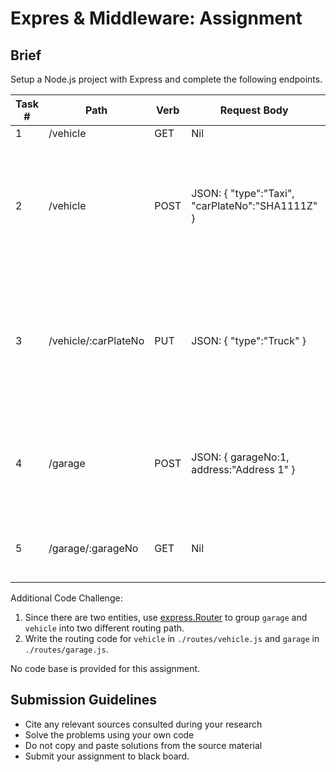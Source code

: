 # Expres & Middleware: Assignment

## Brief

Setup a Node.js project with Express and complete the following endpoints.

| Task # | Path                 | Verb | Request Body                                      | Response Body                                     | Description                                                                                              |
|--------|----------------------|------|---------------------------------------------------|---------------------------------------------------|----------------------------------------------------------------------------------------------------------|
| 1      | /vehicle             | GET  | Nil                                               | An array of vehicles                              |                                                                                                          |
| 2      | /vehicle             | POST | JSON:  { "type":"Taxi", "carPlateNo":"SHA1111Z" } | JSON:  { "type":"Taxi", "carPlateNo":"SHA1111Z" } | Create an object and store it in an array call `vehicles`.  Car plate number must be unique.             |
| 3      | /vehicle/:carPlateNo | PUT  | JSON:  { "type":"Truck" }                         |                                                   | Return status 200 and success message if successful. Return status 404 if car plate number is not found. |
| 4      | /garage              | POST | JSON: { garageNo:1, address:"Address 1" }         | JSON: { garageNo:1, address:"Address 1" }         | Just return status 200 for success. Store this object in an array `garages`.                             |
| 5      | /garage/:garageNo    | GET  | Nil                                               | JSON: { garageNo:1, address:"Address 1" }         | Only return the object with matching `garageNo`.                                                         |

Additional Code Challenge: 
1. Since there are two entities, use [express.Router](https://expressjs.com/en/guide/routing.html) to group `garage` and `vehicle` into two different routing path. 
2. Write the routing code for `vehicle` in `./routes/vehicle.js` and `garage` in `./routes/garage.js`.

No code base is provided for this assignment.

## Submission Guidelines

- Cite any relevant sources consulted during your research
- Solve the problems using your own code
- Do not copy and paste solutions from the source material
- Submit your assignment to black board.
